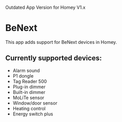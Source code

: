 Outdated App Version for Homey V1.x

# BeNext

This app adds support for BeNext devices in Homey.

## Currently supported devices:

* Alarm sound
* P1 dongle
* Tag Reader 500
* Plug-in dimmer
* Built-in dimmer
* MoLiTe sensor
* Window/door sensor
* Heating control
* Energy switch plus
